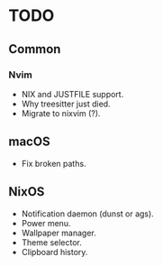 # TODO

## Common

### Nvim
- NIX and JUSTFILE support.
- Why treesitter just died.
- Migrate to nixvim (?).

## macOS
- Fix broken paths.

## NixOS
- Notification daemon (dunst or ags).
- Power menu.
- Wallpaper manager.
- Theme selector.
- Clipboard history.
